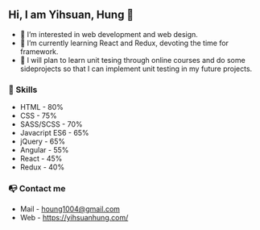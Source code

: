 ## Hi, I am Yihsuan, Hung 👋
- 👀 I’m interested in web development and web design.
- 🌱 I’m currently learning React and Redux, devoting the time for framework.
- 📝 I will plan to learn unit tesing through online courses and do some sideprojects so that I can implement unit testing in my future projects.

### 🔨 Skills 
* HTML - 80%            
* CSS  - 75%            
* SASS/SCSS - 70%      
* Javacript ES6 - 65%  
* jQuery - 65%
* Angular - 55%
* React - 45%
* Redux - 40%

### 📭 Contact me
* Mail - houng1004@gmail.com
* Web - https://yihsuanhung.com/
